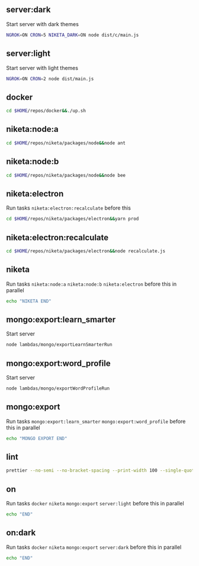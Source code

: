 ## server:dark

Start server with dark themes

```bash
NGROK=ON CRON=5 NIKETA_DARK=ON node dist/c/main.js
```

## server:light

Start server with light themes

```bash
NGROK=ON CRON=2 node dist/main.js
```

## docker

```bash
cd $HOME/repos/docker&&./up.sh
```

## niketa:node:a

```bash
cd $HOME/repos/niketa/packages/node&&node ant
```

## niketa:node:b

```bash
cd $HOME/repos/niketa/packages/node&&node bee
```

## niketa:electron

Run tasks `niketa:electron:recalculate` before this

```bash
cd $HOME/repos/niketa/packages/electron&&yarn prod
```

## niketa:electron:recalculate

```bash
cd $HOME/repos/niketa/packages/electron&&node recalculate.js
```

## niketa

Run tasks `niketa:node:a` `niketa:node:b` `niketa:electron` before this in parallel

```bash
echo "NIKETA END"
```

## mongo:export:learn_smarter

Start server

```bash
node lambdas/mongo/exportLearnSmarterRun
```

## mongo:export:word_profile

Start server

```bash
node lambdas/mongo/exportWordProfileRun
```

## mongo:export

Run tasks `mongo:export:learn_smarter` `mongo:export:word_profile` before this in parallel

```bash
echo "MONGO EXPORT END"
```

## lint

```bash
prettier --no-semi --no-bracket-spacing --print-width 100 --single-quote --no-bracket-spacing --trailing-comma es5 --write "src/**/*.ts" "test/**/*.ts"
```

## on

Run tasks `docker` `niketa` `mongo:export` `server:light` before this in parallel

```bash
echo "END"
```

## on:dark

Run tasks `docker` `niketa` `mongo:export` `server:dark` before this in parallel

```bash
echo "END"
```
